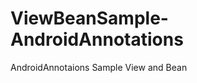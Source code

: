 ViewBeanSample-AndroidAnnotations
=================================

AndroidAnnotaions Sample View and Bean
